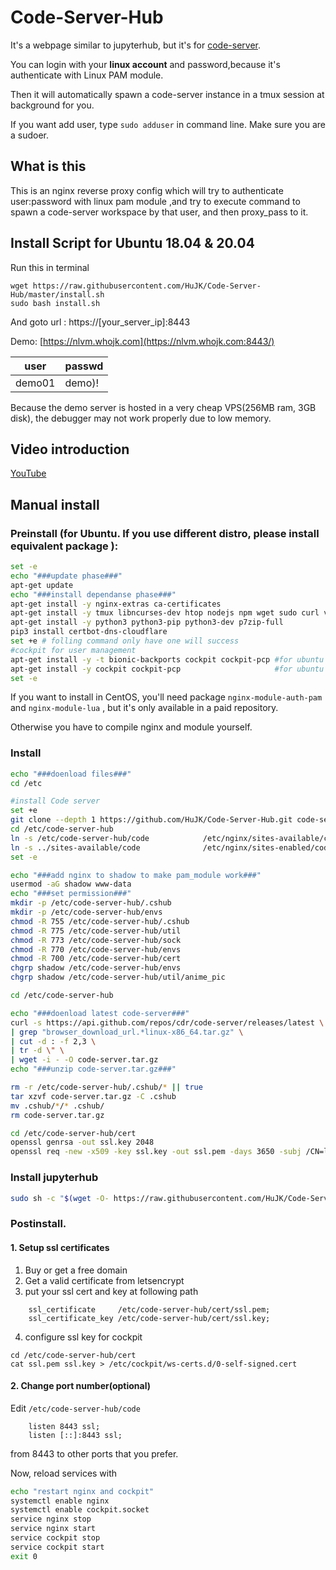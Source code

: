 # Code-Server-Hub
It's a webpage similar to jupyterhub, but it's for [code-server](https://github.com/cdr/code-server).

You can login with your **linux account** and password,because it's authenticate with Linux PAM module. 

Then it will automatically spawn a code-server instance in a tmux session at background for you.

If you want add user, type ```sudo adduser``` in command line. Make sure you are a sudoer.

## What is this
This is an nginx reverse proxy config which will try to authenticate user:password with linux pam module ,and try to execute command to spawn a code-server workspace by that user, and then proxy_pass to it.

## Install Script for Ubuntu 18.04 & 20.04
Run this in terminal

```
wget https://raw.githubusercontent.com/HuJK/Code-Server-Hub/master/install.sh
sudo bash install.sh
```

And goto url : https://\[your_server_ip\]:8443

Demo:
[https://nlvm.whojk.com](https://nlvm.whojk.com:8443/)

user|passwd
------|---------
demo01|demo)!

Because the demo server is hosted in a very cheap VPS(256MB ram, 3GB disk), the debugger may not work properly due to low memory.

## Video introduction

[YouTube](https://www.youtube.com/watch?v=d66OmV22UFI)

## Manual install 

### Preinstall (for Ubuntu. If you use different distro, please install equivalent package ): 

```bash
set -e
echo "###update phase###"
apt-get update
echo "###install dependanse phase###"
apt-get install -y nginx-extras ca-certificates
apt-get install -y tmux libncurses-dev htop nodejs npm wget sudo curl vim openssl git
apt-get install -y python3 python3-pip python3-dev p7zip-full 
pip3 install certbot-dns-cloudflare
set +e # folling command only have one will success
#cockpit for user management
apt-get install -y -t bionic-backports cockpit cockpit-pcp #for ubuntu 18.04
apt-get install -y cockpit cockpit-pcp                     #for ubuntu 20.04
set -e
```
If you want to install in CentOS, you'll need package ```nginx-module-auth-pam``` and ```nginx-module-lua``` , but it's only available in a paid repository. 

Otherwise you have to compile nginx and module yourself.

### Install

```bash
echo "###doenload files###"
cd /etc

#install Code server
set +e
git clone --depth 1 https://github.com/HuJK/Code-Server-Hub.git code-server-hub
cd /etc/code-server-hub
ln -s /etc/code-server-hub/code            /etc/nginx/sites-available/code
ln -s ../sites-available/code              /etc/nginx/sites-enabled/code
set -e

echo "###add nginx to shadow to make pam_module work###"
usermod -aG shadow www-data
echo "###set permission###"
mkdir -p /etc/code-server-hub/.cshub
mkdir -p /etc/code-server-hub/envs
chmod -R 755 /etc/code-server-hub/.cshub
chmod -R 775 /etc/code-server-hub/util
chmod -R 773 /etc/code-server-hub/sock
chmod -R 770 /etc/code-server-hub/envs
chmod -R 700 /etc/code-server-hub/cert
chgrp shadow /etc/code-server-hub/envs
chgrp shadow /etc/code-server-hub/util/anime_pic

cd /etc/code-server-hub

echo "###doenload latest code-server###"
curl -s https://api.github.com/repos/cdr/code-server/releases/latest \
| grep "browser_download_url.*linux-x86_64.tar.gz" \
| cut -d : -f 2,3 \
| tr -d \" \
| wget -i - -O code-server.tar.gz
echo "###unzip code-server.tar.gz###"

rm -r /etc/code-server-hub/.cshub/* || true
tar xzvf code-server.tar.gz -C .cshub
mv .cshub/*/* .cshub/
rm code-server.tar.gz

cd /etc/code-server-hub/cert
openssl genrsa -out ssl.key 2048
openssl req -new -x509 -key ssl.key -out ssl.pem -days 3650 -subj /CN=localhost
```

### Install jupyterhub
```bash
sudo sh -c "$(wget -O- https://raw.githubusercontent.com/HuJK/Code-Server-Hub/master/install2.sh)"
```

### Postinstall.

#### 1. Setup ssl certificates

1. Buy or get a free domain
2. Get a valid certificate from letsencrypt
3. put your ssl cert and key at following path
```
    ssl_certificate     /etc/code-server-hub/cert/ssl.pem;
    ssl_certificate_key /etc/code-server-hub/cert/ssl.key;
```
4. configure ssl key for cockpit
```
cd /etc/code-server-hub/cert
cat ssl.pem ssl.key > /etc/cockpit/ws-certs.d/0-self-signed.cert
```

#### 2. Change port number(optional)
Edit ```/etc/code-server-hub/code```
```
    listen 8443 ssl;
    listen [::]:8443 ssl;
``` 
from 8443 to other ports that you prefer.

Now, reload services with 
```bash
echo "restart nginx and cockpit"
systemctl enable nginx
systemctl enable cockpit.socket
service nginx stop
service nginx start
service cockpit stop
service cockpit start
exit 0
```
